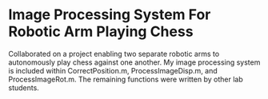 # Image Processing System For Robotic Arm Playing Chess
Collaborated on a project enabling two separate robotic arms to autonomously play chess against one another. My image processing system is included within CorrectPosition.m, ProcessImageDisp.m, and ProcessImageRot.m. The remaining functions were written by other lab students.
